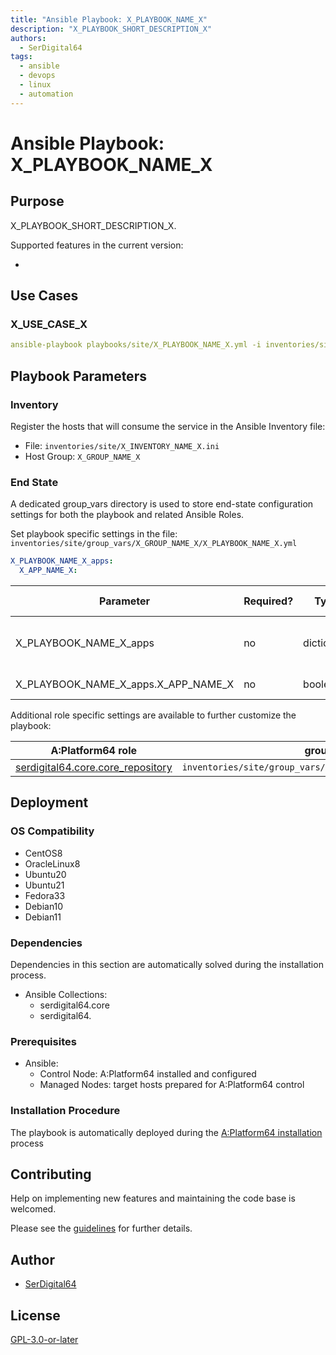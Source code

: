 ```yaml
---
title: "Ansible Playbook: X_PLAYBOOK_NAME_X"
description: "X_PLAYBOOK_SHORT_DESCRIPTION_X"
authors:
  - SerDigital64
tags:
  - ansible
  - devops
  - linux
  - automation
---
```


# Ansible Playbook: X_PLAYBOOK_NAME_X

## Purpose

X_PLAYBOOK_SHORT_DESCRIPTION_X.

Supported features in the current version:

-

## Use Cases

### X_USE_CASE_X

```yaml
ansible-playbook playbooks/site/X_PLAYBOOK_NAME_X.yml -i inventories/site/X_INVENTORY_NAME_X.ini
```

## Playbook Parameters

### Inventory

Register the hosts that will consume the service in the Ansible Inventory file:

- File: `inventories/site/X_INVENTORY_NAME_X.ini`
- Host Group: `X_GROUP_NAME_X`

### End State

A dedicated group_vars directory is used to store end-state configuration settings for both the playbook and related Ansible Roles.

Set playbook specific settings in the file: `inventories/site/group_vars/X_GROUP_NAME_X/X_PLAYBOOK_NAME_X.yml`

```yaml
X_PLAYBOOK_NAME_X_apps:
  X_APP_NAME_X:
```

| Parameter                           | Required? | Type       | Default | Purpose / Value                           |
| ----------------------------------- | --------- | ---------- | ------- | ----------------------------------------- |
| X_PLAYBOOK_NAME_X_apps              | no        | dictionary |         | Define what applications will be deployed |
| X_PLAYBOOK_NAME_X_apps.X_APP_NAME_X | no        | boolean    | true    | Deploy the application?                   |

Additional role specific settings are available to further customize the playbook:

| A:Platform64 role                                                                | group_vars file                                                  |
| -------------------------------------------------------------------------------- | ---------------------------------------------------------------- |
| [serdigital64.core.core_repository](../roles/core_repository.md#role-parameters) | `inventories/site/group_vars/X_GROUP_NAME_X/core_repository.yml` |

## Deployment

### OS Compatibility

- CentOS8
- OracleLinux8
- Ubuntu20
- Ubuntu21
- Fedora33
- Debian10
- Debian11

### Dependencies

Dependencies in this section are automatically solved during the installation process.

- Ansible Collections:
  - serdigital64.core
  - serdigital64.

### Prerequisites

- Ansible:
  - Control Node: A:Platform64 installed and configured
  - Managed Nodes: target hosts prepared for A:Platform64 control

### Installation Procedure

The playbook is automatically deployed during the [A:Platform64 installation](/#installation) process

## Contributing

Help on implementing new features and maintaining the code base is welcomed.

Please see the [guidelines](../contributing/guidelines.md) for further details.

## Author

- [SerDigital64](https://github.com/serdigital64)

## License

[GPL-3.0-or-later](https://www.gnu.org/licenses/gpl-3.0.txt)
